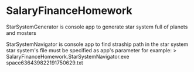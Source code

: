 # SalaryFinanceHomework

StarSystemGenerator
	is console app to generate star system full of planets and mosters

StarSystemNavigator
	is console app to find straship path in the star system
	star system's file must be specified as app's parameter
	for example:
	> SalaryFinanceHomework.StarSystemNavigator.exe space636439822191750629.txt	

